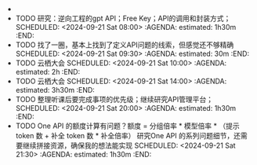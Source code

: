 -
- TODO 研究：逆向工程的gpt API；Free Key；API的调用和封装方式；
  SCHEDULED: <2024-09-21 Sat 08:00>
  :AGENDA:
  estimated: 1h30m
  :END:
- TODO 找了一圈，基本上找到了定义API问题的线索，但感觉还不够精确
  SCHEDULED: <2024-09-21 Sat 09:30>
  :AGENDA:
  estimated: 30m
  :END:
- TODO 云栖大会
  SCHEDULED: <2024-09-21 Sat 10:00>
  :AGENDA:
  estimated: 2h
  :END:
- TODO 云栖大会
  SCHEDULED: <2024-09-21 Sat 14:00>
  :AGENDA:
  estimated: 3h30m
  :END:
- TODO 整理听课后要完成事项的优先级；继续研究API管理平台；
  SCHEDULED: <2024-09-21 Sat 20:00>
  :AGENDA:
  estimated: 1h30m
  :END:
- TODO One API 的额度计算有问题？额度 = 分组倍率 * 模型倍率 * （提示 token 数 + 补全 token 数 * 补全倍率） 研究One API 的系列问题细节，还需要继续拼接资源，确保我的想法能实现
  SCHEDULED: <2024-09-21 Sat 21:30>
  :AGENDA:
  estimated: 1h30m
  :END: